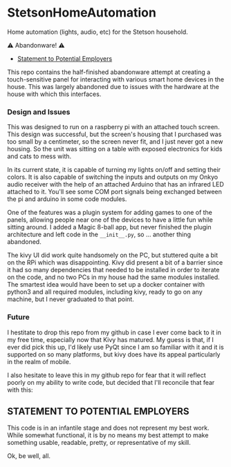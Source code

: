 # StetsonHomeAutomation
Home automation (lights, audio, etc) for the Stetson household.

:warning: Abandonware! :warning:

* [Statement to Potential Employers](#statement-to-potential-employers)

This repo contains the half-finished abandonware attempt at creating a touch-sensitive panel for interacting with various smart home devices in the house.
This was largely abandoned due to issues with the hardware at the house with which this interfaces. 

### Design and Issues
This was designed to run on a raspberry pi with an attached touch screen. This design was successful, but the screen's housing that I purchased was too small by a centimeter, so the screen never fit, and I just never got a new housing. So the unit was sitting on a table with exposed electronics for kids and cats to mess with.

In its current state, it is capable of turning my lights on/off and setting their colors. It is also capable of switching the inputs and outputs on my Onkyo audio receiver with the help of an attached Arduino that has an infrared LED attached to it. You'll see some COM port signals being exchanged between the pi and arduino in some code modules.

One of the features was a plugin system for adding games to one of the panels, allowing people near one of the devices to have a little fun while sitting around. I added a Magic 8-ball app, but never finished the plugin architecture and left code in the `__init__.py`, so ... another thing abandoned.

The kivy UI did work quite handsomely on the PC, but stuttered quite a bit on the RPi which was disappointing. Kivy did present a bit of a barrier since it had so many dependencies that needed to be installed in order to iterate on the code, and no two PCs in my house had the same modules installed. The smartest idea would have been to set up a docker container with python3 and all required modules, including kivy, ready to go on any machine, but I never graduated to that point.

### Future

I hestitate to drop this repo from my github in case I ever come back to it in my free time, especially now that Kivy has matured.  My guess is that, if I ever did pick this up, I'd likely use PyQt since I am so familiar with it and it is supported on so many platforms, but kivy does have its appeal particularly in the realm of mobile.

I also hesitate to leave this in my github repo for fear that it will reflect poorly on my ability to write code, but decided that I'll reconcile that fear with this:

## STATEMENT TO POTENTIAL EMPLOYERS

This code is in an infantile stage and does not represent my best work. While somewhat functional, it is by no means my best attempt to make something usable, readable, pretty, or representative of my skill.

Ok, be well, all.
